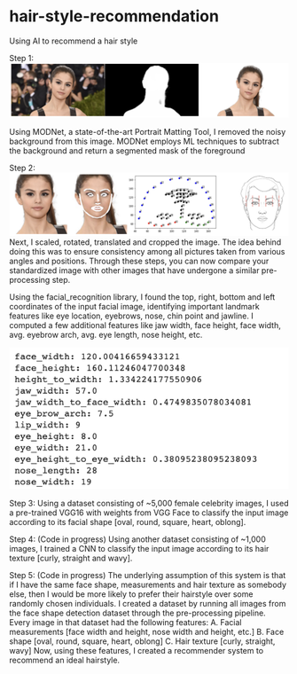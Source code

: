 # hair-style-recommendation
Using AI to recommend a hair style

Step 1: 
![](/assets/fig1.png)

Using MODNet, a state-of-the-art Portrait Matting Tool, I removed the noisy background from this image. MODNet employs ML techniques to subtract the background and return a segmented mask of the foreground

Step 2:
![](/assets/fig2.png)
Next, I scaled, rotated, translated and cropped the image. The idea behind doing this was to ensure consistency among all pictures taken from various angles and positions. Through these steps, you can now compare your standardized image with other images that have undergone a similar pre-processing step. 

Using the facial_recognition library, I found the top, right, bottom and left coordinates of the input facial image, identifying important landmark features like eye location, eyebrows, nose, chin point and jawline. I computed a few additional features like jaw width, face height, face width, avg. eyebrow arch, avg. eye length, nose height, etc.

![](/assets/fig3.png)

Step 3:
Using a dataset consisting of ~5,000 female celebrity images, I used a pre-trained VGG16 with weights from VGG Face to classify the input image according to its facial shape [oval, round, square, heart, oblong].

Step 4: 
(Code in progress)
Using another dataset consisting of ~1,000 images, I trained a CNN to classify the input image according to its hair texture [curly, straight and wavy].

Step 5: 
(Code in progress)
The underlying assumption of this system is that if I have the same face shape, measurements and hair texture as somebody else, then I would be more likely to prefer their hairstyle over some randomly chosen individuals.
I created a dataset by running all images from the face shape detection dataset through the pre-processing pipeline. Every image in that dataset had the following features:
A. Facial measurements [face width and height, nose width and height, etc.]
B. Face shape [oval, round, square, heart, oblong]
C. Hair texture [curly, straight, wavy]
Now, using these features, I created a recommender system to recommend an ideal hairstyle.

